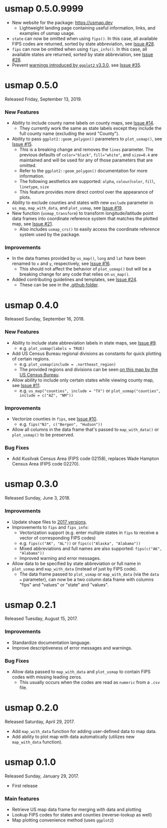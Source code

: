 # usmap 0.5.0.9999
* New website for the package: https://usmap.dev
  * Lightweight landing page containing useful information, links, and examples of usmap usage.
* `state` can now be omitted when using `fips()`. In this case, all available FIPS codes are returned, sorted by state abbreviation, see [Issue #28](https://github.com/pdil/usmap/issues/28).
* `fips` can now be omitted when using `fips_info()`. In this case, all available states are returned, sorted by state abbreviation, see [Issue #28](https://github.com/pdil/usmap/issues/28).
* Prevent [warnings introduced by `ggplot2` v3.3.0](https://github.com/tidyverse/ggplot2/pull/3346), see [Issue #35](https://github.com/pdil/usmap/issues/35).

# usmap 0.5.0
Released Friday, September 13, 2019.

### New Features
* Ability to include county name labels on county maps, see [Issue #14](https://github.com/pdil/usmap/issues/14).
  * They currently work the same as state labels except they include the full county name (excluding the word "County").
* Ability to pass `ggplot2::geom_polygon()` parameters to `plot_usmap()`, see [Issue #15](https://github.com/pdil/usmap/issues/15).
  * This is a breaking change and removes the `lines` parameter. The previous defaults of `color="black"`, `fill="white"`, and `size=0.4` are maintained and will be used for any of those parameters that are omitted.
  * Refer to the `ggplot2::geom_polygon()` documentation for more information.
  * The following aesthetics are supported: `alpha`, `colour`/`color`, `fill`, `linetype`, `size`
  * This feature provides more direct control over the appearance of plots.
* Ability to exclude counties and states with new `exclude` parameter in `us_map`, `map_with_data`, and `plot_usmap`, see [Issue #19](https://github.com/pdil/usmap/issues/19).
* New function (`usmap_transform`) to transform longitude/latitude point data frames into coordinate reference system that matches the plotted map, see [Issue #21](https://github.com/pdil/usmap/issues/21).
  * Also includes `usmap_crs()` to easily access the coordinate reference system used by the package.
  
### Improvements
* In the data frames provided by `us_map()`, `long` and `lat` have been renamed to `x` and `y`, respectively, see [Issue #16](https://github.com/pdil/usmap/issues/16).
  * This should not affect the behavior of `plot_usmap()` but will be a breaking change for any code that relies on `us_map()`.
* Added contributing guidelines and templates, see [Issue #24](https://github.com/pdil/usmap/issues/24).
  * These can be see in the [.github folder](https://github.com/pdil/usmap/tree/master/.github).

# usmap 0.4.0
Released Sunday, September 16, 2018.

### New Features
* Ability to include state abbreviation labels in state maps, see [Issue #9](https://github.com/pdil/usmap/issues/9).
  * e.g. `plot_usmap(labels = TRUE)`
* Add US Census Bureau regional divisions as constants for quick plotting of certain regions.
  * e.g. `plot_usmap(include = .northeast_region)`
  * The provided regions and divisions can be seen [on this map by the US Census Bureau](https://www2.census.gov/geo/pdfs/maps-data/maps/reference/us_regdiv.pdf).
* Allow ability to include only certain states while viewing county map, see [Issue #11](https://github.com/pdil/usmap/issues/11).
  * e.g. `us_map("counties", include = "TX")` or `plot_usmap("counties", include = c("AZ", "NM"))`

### Improvements
* Vectorize counties in `fips`, see [Issue #10](https://github.com/pdil/usmap/issues/10).
  * e.g. `fips("NJ", c("Bergen", "Hudson"))`
* Allow all columns in the data frame that's passed to `map_with_data()` or `plot_usmap()` to be preserved.

### Bug Fixes
* Add Kusilvak Census Area (FIPS code 02158), replaces Wade Hampton Census Area (FIPS code 02270).

# usmap 0.3.0
Released Sunday, June 3, 2018.

### Improvements
* Update shape files to [2017 versions](https://www.census.gov/geo/maps-data/data/tiger-cart-boundary.html).
* Improvements to `fips` and `fips_info`:
  * Vectorization support (e.g. enter multiple states in `fips` to receive a vector of corresponding FIPS codes)
  * e.g. `fips(c("AK", "AL"))` or `fips(c("Alaska", "Alabama"))`
  * Mixed abbreviations and full names are also supported: `fips(c("AK", "Alabama"))`
  * Improved warning and error messages.
* Allow data to be specified by state abbreviation or full name in `plot_usmap` and `map_with_data` (instead of just by FIPS code).
  * The data frame passed to `plot_usmap` or `map_with_data` (via the `data =` parameter), can now be a two column data frame with columns "fips" and "values" or "state" and "values".

# usmap 0.2.1
Released Tuesday, August 15, 2017.

### Improvements
* Standardize documentation language.
* Improve descriptiveness of error messages and warnings.
### Bug Fixes
* Allow data passed to `map_with_data` and `plot_usmap` to contain FIPS codes with missing leading zeros.
  * This usually occurs when the codes are read as `numeric` from a `.csv` file.

# usmap 0.2.0
Released Saturday, April 29, 2017.

* Add `map_with_data` function for adding user-defined data to map data.
* Add ability to plot map with data automatically (utilizes new `map_with_data` function).

# usmap 0.1.0
Released Sunday, January 29, 2017.

* First release

### Main features

* Retrieve US map data frame for merging with data and plotting
* Lookup FIPS codes for states and counties (reverse-lookup as well)
* Map plotting convenience method (uses `ggplot2`)
